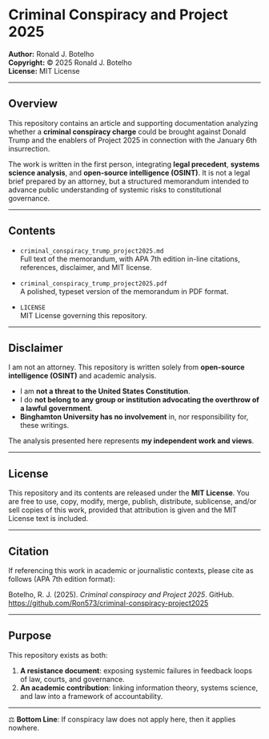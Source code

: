 # Criminal Conspiracy and Project 2025  
**Author:** Ronald J. Botelho  
**Copyright:** © 2025 Ronald J. Botelho  
**License:** MIT License  

---

## Overview  

This repository contains an article and supporting documentation analyzing whether a **criminal conspiracy charge** could be brought against Donald Trump and the enablers of Project 2025 in connection with the January 6th insurrection.  

The work is written in the first person, integrating **legal precedent**, **systems science analysis**, and **open-source intelligence (OSINT)**. It is not a legal brief prepared by an attorney, but a structured memorandum intended to advance public understanding of systemic risks to constitutional governance.  

---

## Contents  

- `criminal_conspiracy_trump_project2025.md`  
  Full text of the memorandum, with APA 7th edition in-line citations, references, disclaimer, and MIT license.  

- `criminal_conspiracy_trump_project2025.pdf`  
  A polished, typeset version of the memorandum in PDF format.  

- `LICENSE`  
  MIT License governing this repository.  

---

## Disclaimer  

I am not an attorney. This repository is written solely from **open-source intelligence (OSINT)** and academic analysis.  

- I am **not a threat to the United States Constitution**.  
- I do **not belong to any group or institution advocating the overthrow of a lawful government**.  
- **Binghamton University has no involvement** in, nor responsibility for, these writings.  

The analysis presented here represents **my independent work and views**.  

---

## License  

This repository and its contents are released under the **MIT License**. You are free to use, copy, modify, merge, publish, distribute, sublicense, and/or sell copies of this work, provided that attribution is given and the MIT License text is included.  

---

## Citation  

If referencing this work in academic or journalistic contexts, please cite as follows (APA 7th edition format):  

Botelho, R. J. (2025). *Criminal conspiracy and Project 2025*. GitHub. https://github.com/Ron573/criminal-conspiracy-project2025  

---

## Purpose  

This repository exists as both:  
1. **A resistance document**: exposing systemic failures in feedback loops of law, courts, and governance.  
2. **An academic contribution**: linking information theory, systems science, and law into a framework of accountability.  

---

⚖️ **Bottom Line**: If conspiracy law does not apply here, then it applies nowhere.  
